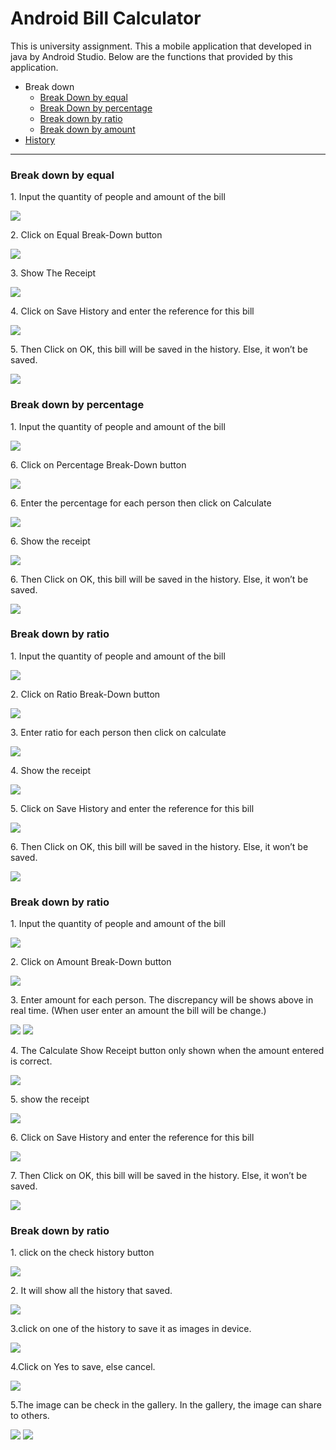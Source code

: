 # Android Bill Calculator
This is university assignment. This a mobile application that developed in java by Android Studio.
Below are the functions that provided by this application.

* Break down
  * [Break Down by equal](#equal)
  * [Break Down by percentage](#percentage)
  * [Break down by ratio](#ratio)
  * [Break down by amount](#amount)
* [History](#history)


<hr>

<div name = "equal">
<h3> Break down by equal</h3>
<p>1. Input the quantity of people and amount of the bill</p>
<img src = "Screenshot/eq1.1.png">

<p>2. Click on Equal Break-Down button</p>
<img src = "Screenshot/eq1.2.png">

<p>3.	Show The Receipt</p>
<img src = "Screenshot/eq1.3.png">

<p>4. Click on Save History and enter the reference for this bill</p>
<img src = "Screenshot/eq1.4.png">

<p>5.	Then Click on OK, this bill will be saved in the history. Else, it won’t be saved.</p>
<img src = "Screenshot/eq1.5.png">

</div>

<div name = "percentage">
  <h3> Break down by percentage</h3>
<p>1. Input the quantity of people and amount of the bill</p>
<img src = "Screenshot/p2.1.png">

<p>6. Click on Percentage Break-Down button</p>
<img src = "Screenshot/p2.2.png">

<p>6. Enter the percentage for each person then click on Calculate</p>
<img src = "Screenshot/p2.3.png">

<p>6. Show the receipt</p>
<img src = "Screenshot/p2.4.png">

<p>6. Then Click on OK, this bill will be saved in the history. Else, it won’t be saved.</p>
<img src = "Screenshot/p2.5.png">

 
</div>

<div name = "ratio">

  <h3> Break down by ratio</h3>
<p>1. Input the quantity of people and amount of the bill</p>
<img src = "Screenshot/r3.1.png">

<p>2. Click on Ratio Break-Down button</p>
<img src = "Screenshot/r3.2.png">

<p>3. Enter ratio for each person then click on calculate</p>
<img src = "Screenshot/r3.3.png">

<p>4. Show the receipt</p>
<img src = "Screenshot/r.3.4.png">

<p>5. Click on Save History and enter the reference for this bill</p>
<img src = "Screenshot/r3.5.png">

<p>6. Then Click on OK, this bill will be saved in the history. Else, it won’t be saved.</p>
<img src = "Screenshot/r3.6.png">

 
</div>

<div name = "amount">
  <h3> Break down by ratio</h3>
<p>1. Input the quantity of people and amount of the bill</p>
<img src = "Screenshot/a4.1.png">

<p>2. Click on Amount Break-Down button</p>
<img src = "Screenshot/a4.2.png">

<p>3. Enter amount for each person. The discrepancy will be shows above in real time. (When user enter an amount the bill will be change.)</p>
<img src = "Screenshot/a4.3.1.png">
<img src = "Screenshot/a4.3.2.png">

<p>4. The Calculate Show Receipt button only shown when the amount entered is correct.</p>
<img src = "Screenshot/a4.4.png">

<p>5. show the receipt</p>
<img src = "Screenshot/a4.5.png">

<p>6. Click on Save History and enter the reference for this bill</p>
<img src = "Screenshot/a4.6.png">

<p>7. Then Click on OK, this bill will be saved in the history. Else, it won’t be saved.</p>
<img src = "Screenshot/a4.7.png">

  
</div>

<div name = "history">
   <h3> Break down by ratio</h3>
<p>1. click on the check history button</p>
<img src = "Screenshot/h5.1.png">

<p>2. It will show all the history that saved.</p>
<img src = "Screenshot/h5.2.png">

<p>3.click on one of the history to save it as images in device.</p>
<img src = "Screenshot/h5.3.png">

<p>4.Click on Yes to save, else cancel. </p>
<img src = "Screenshot/h5.4.png">

<p>5.The image can be check in the gallery. In the gallery, the image can share to others.</p>
<img src = "Screenshot/h5.5.1.png">
<img src = "Screenshot/h5.5.2.png">

</div>

